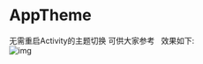 ﻿# AppTheme   
无需重启Activity的主题切换  可供大家参考  
效果如下:          
![img](http://im2.ezgif.com/tmp/ezgif.com-2dd29a3b35.gif)
